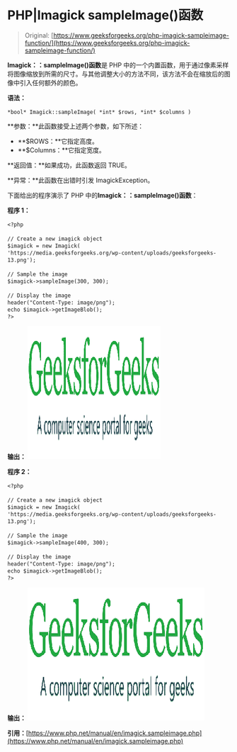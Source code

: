 # PHP|Imagick sampleImage()函数

> Original: [https://www.geeksforgeeks.org/php-imagick-sampleimage-function/](https://www.geeksforgeeks.org/php-imagick-sampleimage-function/)

**Imagick：：sampleImage()函数**是 PHP 中的一个内置函数，用于通过像素采样将图像缩放到所需的尺寸。与其他调整大小的方法不同，该方法不会在缩放后的图像中引入任何额外的颜色。

**语法：**

```
*bool* Imagick::sampleImage( *int* $rows, *int* $columns )
```

**参数：**此函数接受上述两个参数，如下所述：

*   **$ROWS：**它指定高度。
*   **$Columns：**它指定宽度。

**返回值：**如果成功，此函数返回 TRUE。

**异常：**此函数在出错时引发 ImagickException。

下面给出的程序演示了 PHP 中的**Imagick：：sampleImage()函数**：

**程序 1：**

```
<?php

// Create a new imagick object
$imagick = new Imagick(
'https://media.geeksforgeeks.org/wp-content/uploads/geeksforgeeks-13.png');

// Sample the image
$imagick->sampleImage(300, 300);

// Display the image
header("Content-Type: image/png");
echo $imagick->getImageBlob();
?>
```

**输出：**
![](img/55efabab5536622996e0d5f479d6c4ee.png)

**程序 2：**

```
<?php

// Create a new imagick object
$imagick = new Imagick(
'https://media.geeksforgeeks.org/wp-content/uploads/geeksforgeeks-13.png');

// Sample the image
$imagick->sampleImage(400, 300);

// Display the image
header("Content-Type: image/png");
echo $imagick->getImageBlob();
?>
```

**输出：**
![](img/5477d6af3451c53e9ed3c935d0faf1cd.png)

**引用：**[https://www.php.net/manual/en/imagick.sampleimage.php](https://www.php.net/manual/en/imagick.sampleimage.php)